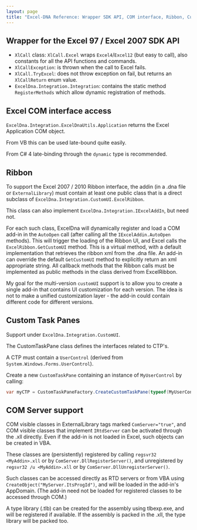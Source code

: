 ```yaml
---
layout: page
title: "Excel-DNA Reference: Wrapper SDK API, COM interface, Ribbon, Custom Task Panes, COM server support"
---
```

## Wrapper for the Excel 97 / Excel 2007 SDK API

- `XlCall` class: `XlCall.Excel` wraps `Excel4`/`Excel12` (but easy to call), also constants for all the API functions and commands.
- `XlCallException`: is thrown when the call to Excel fails.
- `XlCall.TryExcel`: does not throw exception on fail, but returns an `XlCallReturn` enum value.
- `ExcelDna.Integration.Integration`: contains the static method `RegisterMethods` which allow dynamic registration of methods.

## Excel COM interface access

`ExcelDna.Integration.ExcelDnaUtils.Application` returns the Excel Application COM object.

From VB this can be used late-bound quite easily.

From C# 4 late-binding through the `dynamic` type is recommended.


## Ribbon

To support the Excel 2007 / 2010 Ribbon interface, the addin (in a .dna file or `ExternalLibrary`) must contain at least one public class that is a direct subclass of `ExcelDna.Integration.CustomUI.ExcelRibbon`.

This class can also implement `ExcelDna.Integration.IExcelAddIn`, but need not.

For each such class, ExcelDna will dynamically register and load a COM add-in in the `AutoOpen` call (after calling all the `IExcelAddin.AutoOpen` methods). This will trigger the loading of the Ribbon UI, and Excel calls the `ExcelRibbon.GetCustomUI` method. This is a virtual method, with a default implementation that retrieves the ribbon xml from the .dna file. An add-in can override the default `GetCustomUI` method to explicitly return an xml appropriate string. All callback methods that the Ribbon calls must be implemented as public methods in the class derived from ExcelRibbon.

My goal for the multi-version `customUI` support is to allow you to create a single add-in that contains UI customization for each version. The idea is not to make a unified customization layer - the add-in could contain different code for different versions.

## Custom Task Panes

Support under `ExcelDna.Integration.CustomUI`.

The CustomTaskPane class defines the interfaces related to CTP's.

A CTP must contain a `UserControl` (derived from `System.Windows.Forms.UserControl`).

Create a new `CustomTaskPane` containing an instance of `MyUserControl` by calling:

```csharp
var myCTP = CustomTaskPaneFactory.CreateCustomTaskPane(typeof(MyUserControl), myTitle);
```

## COM Server support

COM visible classes in ExternalLibrary tags marked `ComServer="true"`, and COM visible classes that implement `IRtdServer` can be activated through the .xll directly. Even if the add-in is not loaded in Excel, such objects can be created in VBA.

These classes are (persistently) registered by calling `regsvr32 <MyAddin>.xll` or by `ComServer.DllRegisterServer()`, and unregistered by `regsvr32 /u <MyAddin>.xll` or by `ComServer.DllUnregisterServer()`.

Such classes can be accessed directly as RTD servers or from VBA using `CreateObject("MyServer.ItsProgId")`, and will be loaded in the add-in's AppDomain. (The add-in need not be loaded for registered classes to be accessed through COM.)

A type library (.tlb) can be created for the assembly using tlbexp.exe, and will be registered if available. If the assembly is packed in the .xll, the type library will be packed too.
